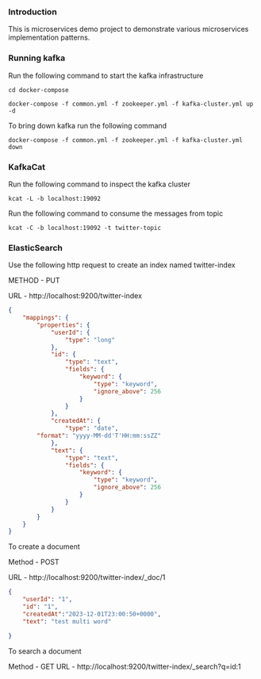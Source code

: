 ### Introduction
This is microservices demo project to demonstrate various microservices implementation patterns.

### Running kafka

Run the following command to start the kafka infrastructure

```
cd docker-compose
```
```
docker-compose -f common.yml -f zookeeper.yml -f kafka-cluster.yml up -d
```

To bring down kafka run the following command

```
docker-compose -f common.yml -f zookeeper.yml -f kafka-cluster.yml down
```

### KafkaCat

Run the following command to inspect the kafka cluster

```
kcat -L -b localhost:19092
```
Run the following command to consume the messages from topic

```
kcat -C -b localhost:19092 -t twitter-topic
```

### ElasticSearch

Use the following http request to create an index named twitter-index

METHOD - PUT

URL - http://localhost:9200/twitter-index
```json
{
    "mappings": {
        "properties": {
            "userId": {
                "type": "long"
            },
            "id": {
                "type": "text",
                "fields": {
                    "keyword": {
                        "type": "keyword",
                        "ignore_above": 256
                    }
                }
            },
            "createdAt": {
                "type": "date",
		"format": "yyyy-MM-dd'T'HH:mm:ssZZ"
            },
            "text": {
                "type": "text",
                "fields": {
                    "keyword": {
                        "type": "keyword",
                        "ignore_above": 256
                    }
                }
            }
        }
    }
}
```
To create a document

Method - POST

URL - http://localhost:9200/twitter-index/_doc/1

```json
{
    "userId": "1",
    "id": "1",
    "createdAt":"2023-12-01T23:00:50+0000",
    "text": "test multi word"

}
```

To search a document

Method - GET
URL - http://localhost:9200/twitter-index/_search?q=id:1


